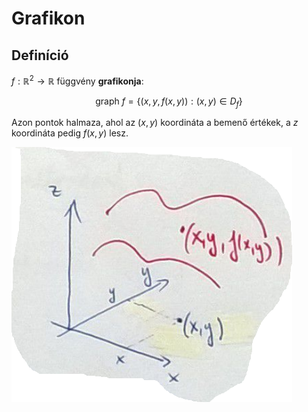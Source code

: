 # Grafikon

## Definíció
$f: \mathbb{R}^2 \rightarrow \mathbb{R}$ függvény **grafikonja**:

$$ \text{graph } f = \{ \left(x, y, f(x, y)\right): (x, y)\in D_f \} $$

Azon pontok halmaza, ahol az $(x, y)$ koordináta a bemenő értékek, a $z$ koordináta pedig $f(x, y)$ lesz.

![alt text](img/image-1.png)